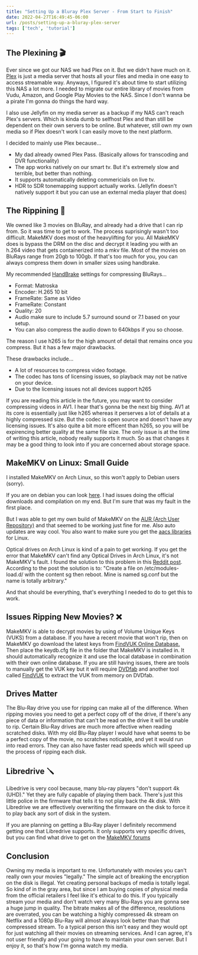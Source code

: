 ```yaml
---
title: "Setting Up a Bluray Plex Server - From Start to Finish"
date: 2022-04-27T16:49:45-06:00
url: /posts/setting-up-a-bluray-plex-server
tags: ['tech', 'tutorial']
---
```

## The Plexining 🎬 
Ever since we got our NAS we had Plex on it. But we didn't have much on it. [Plex](https://www.plex.tv/) is just a media server that hosts all your files and media in one easy to access streamable way. Anyways, I figured it's about time to start utilizing this NAS a lot more. I needed to migrate our entire library of movies from Vudu, Amazon, and Google Play Movies to the NAS. Since I don't wanna be a pirate I'm gonna do things the hard way.

I also use Jellyfin on my media server as a backup if my NAS can't reach Plex's servers. Which is kinda dumb to selfhost Plex and than still be dependent on their own servers to be online. But whatever, still own my own media so if Plex doesn't work I can easily move to the next platform.

I decided to mainly use Plex because...
- My dad already owned Plex Pass. (Basically allows for transcoding and DVR functionality)
- The app works natively on our smart tv. But it's extremely slow and terrible, but better than nothing.
- It supports automatically deleting commericials on live tv.
- HDR to SDR tonemapping support actually works. (Jellyfin doesn't natively support it but you can use an external media player that does)

## The Rippining 📀
We owned like 3 movies on BluRay, and already had a drive that I can rip from. So it was time to get to work. The process suprisingly wasn't too difficult. MakeMKV does most of the heavylifting for you. All MakeMKV does is bypass the DRM on the disc and decrypt it leading you with an h.264 video that gets containerized into a mkv file. Most of the movies on BluRays range from 20gb to 100gb. If that's too much for you, you can always compress them down in smaller sizes using handbrake.

My recommended [HandBrake](https://handbrake.fr/) settings for compressing BluRays...
- Format: Matroska
- Encoder: H.265 10 bit
- FrameRate: Same as Video
- FrameRate: Constant
- Quality: 20
- Audio make sure to include 5.7 surround sound or 7.1 based on your setup.
- You can also compress the audio down to 640kbps if you so choose.

The reason I use h265 is for the high amount of detail that remains once you compress. But it has a few major drawbacks.

These drawbacks include...
- A lot of resources to compress video footage.
- The codec has tons of licensing issues, so playback may not be native on your device.
- Due to the licensing issues not all devices support h265

If you are reading this article in the future, you may want to consider compressing videos in AV1. I hear that's gonna be the next big thing. AV1 at its core is essentially just like h265 whereas it perserves a lot of details at a highly compressed size. But the codec is open source and doesn't have any licensing issues. It's also quite a bit more efficent than h265, so you will be expirencing better quality at the same file size. The only issue is at the time of writing this article, nobody really supports it much. So as that changes it may be a good thing to look into if you are concerned about storage space.

## MakeMKV on Linux: Small Guide
I installed MakeMKV on Arch Linux, so this won't apply to Debian users (sorry).

If you are on debian you can look [here](https://forum.makemkv.com/forum/viewtopic.php?f=3&t=224). I had issues doing the official downloads and compilation on my end. But I'm sure that was my fault in the first place.

But I was able to get my own build of MakeMKV on the [AUR (Arch User Repository)](https://aur.archlinux.org/packages/makemkv/) and that seemed to be working just fine for me. Also auto updates are way cool. You also want to make sure you get the [aacs libraries](https://aur.archlinux.org/packages/makemkv-libaacs/) for Linux.

Optical drives on Arch Linux is kind of a pain to get working. If you get the error that MakeMKV can't find any Optical Drives in Arch Linux, it's not MakeMKV's fault. I found the solution to this problem in this [Reddit post](https://www.reddit.com/r/makemkv/comments/r3jijh/arch_linux_this_program_cant_find_any_usable/). According to the post the solution is to: "Create a file on /etc/modules-load.d/ with the content sg then reboot. Mine is named sg.conf but the name is totally arbitrary."

And that should be everything, that's everything I needed to do to get this to work.

## Issues Ripping New Movies? ❌
MakeMKV is able to decrypt movies by using of Volume Unique Keys (VUKS) from a database. If you have a recent movie that won't rip, then on MakeMKV go download the latest keys from [FindVUK Online Database.](http://fvonline-db.bplaced.net/) Then place the keydb.cfg file in the folder that MakeMKV is installed in. It should automatically recognize it and use the local database in combination with their own online database. If you are still having issues, there are tools to manually get the VUK key but it will require [DVDfab](https://www.dvdfab.cn/) and another tool called [FindVUK](https://forum.doom9.org/showthread.php?t=172472) to extract the VUK from memory on DVDfab.

## Drives Matter
The Blu-Ray drive you use for ripping can make all of the difference. When ripping movies you need to get a perfect copy off of the drive, if there's any piece of data or information that can't be read on the drive it will be unable to rip. Certain Blu-Ray drives are much more affective when reading scratched disks. With my old Blu-Ray player I would have what seems to be a perfect copy of the movie, no scratches noticable, and yet it would run into read errors. They can also have faster read speeds which will speed up the process of ripping each disk.

## Libredrive 🪛
Libedrive is very cool because, many blu-ray players "don't support 4k (UHD)." Yet they are fully capable of playing them back. There's just this little police in the firmware that tells it to not play back the 4k disk. With Libredrive we are effectively overwriting the firmware on the disk to force it to play back any sort of disk in the system.

If you are planning on getting a Blu-Ray player I definitely recommend getting one that Libredrive supports. It only supports very specific drives, but you can find what drive to get on the [MakeMKV forums](https://forum.makemkv.com/forum/viewtopic.php?t=19634)

## Conclusion
Owning my media is important to me. Unfortunately with movies you can't really own your movies "legally." The simple act of breaking the encryption on the disk is illegal. Yet creating personal backups of media is totally legal. So kind of in the gray area, but since I am buying copies of physical media from the official retailers I feel like it's ethical to do this. If you typically stream your media and don't watch very many Blu-Rays you are gonna see a huge jump in quality. The bitrate makes all of the difference, resolutions are overrated, you can be watching a highly compressed 4k stream on Netflix and a 1080p Blu-Ray will almost always look better than that compressed stream. To a typical person this isn't easy and they would opt for just watching all their movies on streaming services. And I can agree, it's not user friendly and your going to have to maintain your own server. But I enjoy it, so that's how I'm gonna watch my media.
